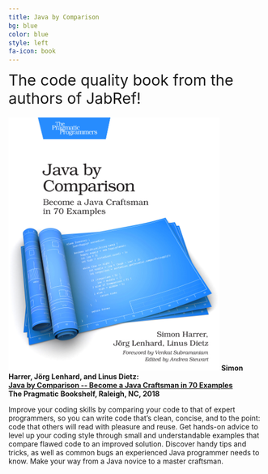 ```yaml
---
title: Java by Comparison
bg: blue
color: blue
style: left
fa-icon: book
---
```


<div style="font-size:30px; margin-bottom:20px;">
<a href="http://java.by-comparison.com" style="text-decoration: none;"><span class="fa fa-book"></span> The code quality book from the authors of JabRef!</a>
</div>

<a href="http://java.by-comparison.com"><img src="img/javacomp.jpg" alt="Java by Comparison Cover" style="height: 500px"/></a>
<b>Simon Harrer, Jörg Lenhard, and Linus Dietz:<br/>
<a href="http://java.by-comparison.com">Java by Comparison -- Become a Java Craftsman in 70 Examples</a><br/>
The Pragmatic Bookshelf, Raleigh, NC, 2018</b>

Improve your coding skills by comparing your code to that of expert programmers, so you can write code that’s clean, concise, and to the point: code that others will read with pleasure and reuse. Get hands-on advice to level up your coding style through small and understandable examples that compare flawed code to an improved solution. Discover handy tips and tricks, as well as common bugs an experienced Java programmer needs to know. Make your way from a Java novice to a master craftsman.
